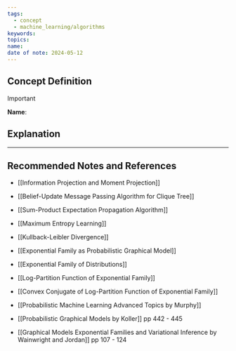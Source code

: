 ```yaml
---
tags:
  - concept
  - machine_learning/algorithms
keywords: 
topics: 
name: 
date of note: 2024-05-12
---
```


## Concept Definition

>[!important]
>**Name**: 



## Explanation





-----------
##  Recommended Notes and References

- [[Information Projection and Moment Projection]]
- [[Belief-Update Message Passing Algorithm for Clique Tree]]
- [[Sum-Product Expectation Propagation Algorithm]]


- [[Maximum Entropy Learning]]
- [[Kullback-Leibler Divergence]]


- [[Exponential Family as Probabilistic Graphical Model]]
- [[Exponential Family of Distributions]]
- [[Log-Partition Function of Exponential Family]]
- [[Convex Conjugate of Log-Partition Function of Exponential Family]]


- [[Probabilistic Machine Learning Advanced Topics by Murphy]]
- [[Probabilistic Graphical Models by Koller]] pp 442 - 445
- [[Graphical Models Exponential Families and Variational Inference by Wainwright and Jordan]] pp 107 - 124 
